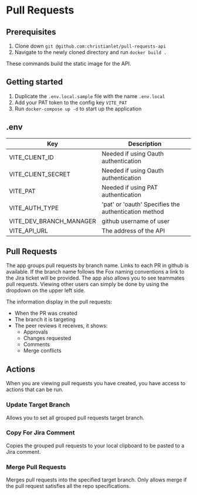 # Pull Requests

## Prerequisites

1. Clone down `git @github.com:christianlet/pull-requests-api`
2. Navigate to the newly cloned directory and run `docker build .`

These commands build the static image for the API.

## Getting started

1. Duplicate the `.env.local.sample` file with the name `.env.local`
2. Add your PAT token to the config key `VITE_PAT`
3. Run `docker-compose up -d` to start up the application

## .env

|Key|Description|
|-|-|
|VITE_CLIENT_ID|Needed if using Oauth authentication|
|VITE_CLIENT_SECRET|Needed if using Oauth authentication|
|VITE_PAT|Needed if using PAT authentication|
|VITE_AUTH_TYPE|'pat' or 'oauth' Specifies the authentication method|
|VITE_DEV_BRANCH_MANAGER|github username of user|
|VITE_API_URL|The address of the API|

## Pull Requests

The app groups pull requests by branch name. Links to each PR in github is available. If the branch name follows the Fox naming conventions a link to the Jira ticket will be provided. The app also allows you to see teammates pull requests. Viewing other users can simply be done by using the dropdown on the upper left side.

The information display in the pull requests:
- When the PR was created
- The branch it is targeting
- The peer reviews it receives, it shows:
  - Approvals
  - Changes requested
  - Comments
  - Merge conflicts

## Actions

When you are viewing pull requests you have created, you have access to actions that can be run.

### Update Target Branch

Allows you to set all grouped pull requests target branch.

### Copy For Jira Comment

Copies the grouped pull requests to your local clipboard to be pasted to a Jira comment.

### Merge Pull Requests

Merges pull requests into the specified target branch. Only allows merge if the pull request satisfies all the repo specifications.

